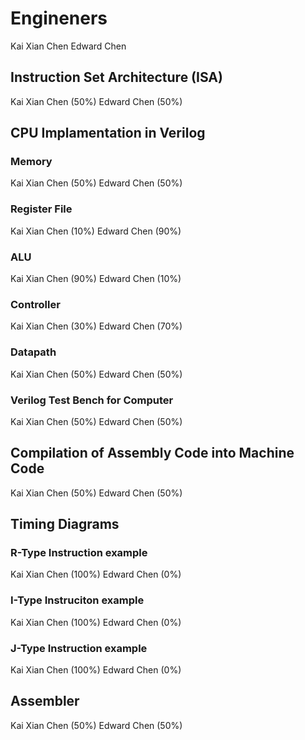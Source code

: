 # Engineners
Kai Xian Chen
Edward Chen

## Instruction Set Architecture (ISA)
Kai Xian Chen (50%)
Edward Chen (50%)

## CPU Implamentation in Verilog
### Memory
Kai Xian Chen (50%)
Edward Chen (50%)
### Register File
Kai Xian Chen (10%)
Edward Chen (90%)
### ALU
Kai Xian Chen (90%)
Edward Chen (10%)
### Controller
Kai Xian Chen (30%)
Edward Chen (70%)
### Datapath
Kai Xian Chen (50%)
Edward Chen (50%)
### Verilog Test Bench for Computer
Kai Xian Chen (50%)
Edward Chen (50%)

## Compilation of Assembly Code into Machine Code
Kai Xian Chen (50%)
Edward Chen (50%)

## Timing Diagrams
### R-Type Instruction example
Kai Xian Chen (100%)
Edward Chen (0%)
### I-Type Instruciton example
Kai Xian Chen (100%)
Edward Chen (0%)
### J-Type Instruction example
Kai Xian Chen (100%)
Edward Chen (0%)

## Assembler
Kai Xian Chen (50%)
Edward Chen (50%)
